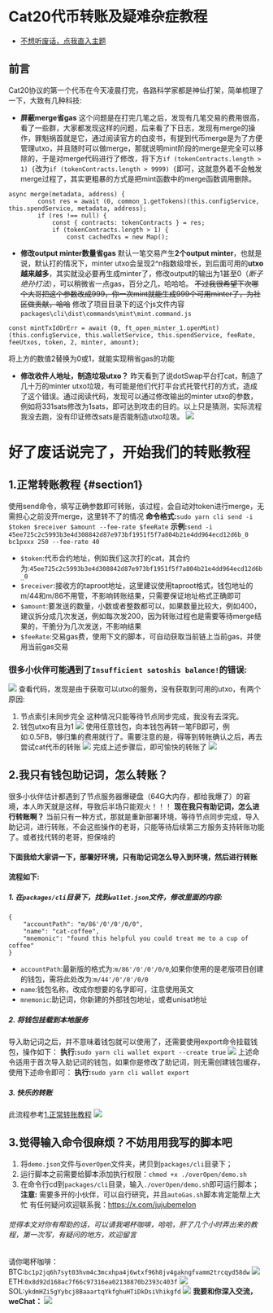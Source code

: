# Cat20代币转账及疑难杂症教程
- [不想听废话，点我直入主题](#section1)
## 前言
Cat20协议的第一个代币在今天凌晨打完，各路科学家都是神仙打架，简单梳理了一下，大致有几种科技:
- **屏蔽merge省gas**
这个问题是在打完几笔之后，发现有几笔交易的费用很高，看了一些群，大家都发现这样的问题，后来看了下日志，发现有merge的操作，罪魁祸首就是它，通过阅读官方的白皮书，有提到代币merge是为了方便管理utxo，并且随时可以做merge，那就说明mint阶段的merge是完全可以移除的，于是对merge代码进行了修改，将下方`if (tokenContracts.length > 1) {`改为`if (tokenContracts.length > 9999) {`即可，这就意外着不会触发merge过程了，其实更粗暴的方式是把mint函数中的merge函数调用删除。
```
async merge(metadata, address) {
        const res = await (0, common_1.getTokens)(this.configService, this.spendService, metadata, address);
        if (res !== null) {
            const { contracts: tokenContracts } = res;
            if (tokenContracts.length > 1) {
                const cachedTxs = new Map();
```
- **修改output minter数量省gas**
默认一笔交易产生**2个output minter**，也就是说，默认打的情况下，minter utxo会呈现2^n指数级增长，到后面可用的**utxo越来越多**，其实就没必要再生成minter了，修改output的输出为1甚至0（*断子绝孙打法*），可以稍微省一点gas，百分之几，哈哈哈。
~~不过我很希望下次哪个大哥把这个参数改成999，你一次mint就能生成999个可用minter了，为社区做贡献，哈哈~~
修改了项目目录下的这个js文件内容
`packages\cli\dist\commands\mint\mint.command.js`
```
const mintTxIdOrErr = await (0, ft_open_minter_1.openMint)(this.configService, this.walletService, this.spendService, feeRate, feeUtxos, token, 2, minter, amount);
```
将上方的数值2替换为0或1，就能实现稍省gas的功能
- **修改收件人地址，制造垃圾utxo？**
昨天看到了说dotSwap平台打cat，制造了几十万的minter utxo垃圾，有可能是他们代打平台式托管代打的方式，造成了这个错误。通过阅读代码，发现可以通过修改输出的minter utxo的参数，例如将331sats修改为1sats，即可达到攻击的目的。以上只是猜测，实际流程我没去跑，没有印证修改sats是否能制造utxo垃圾。
![](images/sats参数.png)
# 好了废话说完了，开始我们的转账教程
## 1.正常转账教程 {#section1}
使用send命令，填写正确参数即可转账，该过程，会自动对token进行merge，无需担心之前没开merge，这里转不了的情况
**命令格式:**`sudo yarn cli send -i $token $receiver $amount --fee-rate $feeRate`
**示例:**`send -i 45ee725c2c5993b3e4d308842d87e973bf1951f5f7a804b21e4dd964ecd12d6b_0 bc1pxxx 250 --fee-rate 40`
- `$token`:代币合约地址，例如我们这次打的cat，其合约为:`45ee725c2c5993b3e4d308842d87e973bf1951f5f7a804b21e4dd964ecd12d6b_0`
- `$receiver`:接收方的taproot地址，这里建议使用taproot格式，钱包地址的m/44和m/86不用管，不影响转账结果，只需要保证地址格式正确即可
- `$amount`:要发送的数量，小数或者整数都可以，如果数量比较大，例如400，建议拆分成几次发送，例如每次发200，因为转账过程也是需要等待merge结果的，干脆分为几次发送，不影响结果
- `$feeRate`:交易gas费，使用下文的脚本，可自动获取当前链上当前gas，并使用当前gas交易
### 很多小伙伴可能遇到了`Insufficient satoshis balance!`的错误:
![](images/2024-09-14-22-31-59.png)
查看代码，发现是由于获取可以utxo的服务，没有获取到可用的utxo，有两个原因:
1. 节点索引未同步完全
这种情况只能等待节点同步完成，我没有去深究。
2. 钱包utxo有且为1
![](images/2024-09-14-22-43-21.png)
使用任意钱包，向本钱包再转一笔FB即可，例如:0.5FB，够归集的费用就行了。需要注意的是，得等到转账确认之后，再去尝试cat代币的转账
![](images/2024-09-14-22-42-46.png)
完成上述步骤后，即可愉快的转账了
![](images/2024-09-15-00-13-19.png)
## 2.我只有钱包助记词，怎么转账？
很多小伙伴估计都遇到了节点服务器爆硬盘（64G大内存，都给我爆了）的窘境，本人昨天就是这样，导致后半场只能观火！！！
**现在我只有助记词，怎么进行转账啊？**
当前只有一种方式，那就是重新部署环境，等待节点同步完成，导入助记词，进行转账，不会这些操作的老哥，只能等待后续第三方服务支持转账功能了。或者找代转的老哥，担保啥的
#### 下面我给大家讲一下，部署好环境，只有助记词怎么导入到环境，然后进行转账
**流程如下:**
##### 1. 在`packages/cli`目录下，找到`wallet.json`文件，修改里面的内容:
```
{
    "accountPath": "m/86'/0'/0'/0/0",
    "name": "cat-coffee",
    "mnemonic": "found this helpful you could treat me to a cup of coffee"
}
```
- `accountPath`:最新版的格式为:`m/86'/0'/0'/0/0`,如果你使用的是老版项目创建的钱包，需将此处改为:`m/44'/0'/0'/0/0`
- `name`:钱包名称，改成你想要的名字即可，注意使用英文
- `mnemonic`:助记词，你新建的外部钱包地址，或者unisat地址
##### 2. 将钱包挂载到本地服务
导入助记词之后，并不意味着钱包就可以使用了，还需要使用export命令挂载钱包，操作如下：
**执行:**`sudo yarn cli wallet export --create true`
![](images/2024-09-14-22-30-00.png)
上述命令适用于首次导入助记词的钱包，如果你是修改了助记词，则无需创建钱包缓存，使用下述命令即可：
**执行:**`sudo yarn cli wallet export`
##### 3. 快乐的转账
此流程参考[1.正常转账教程](#section1)
![](images/2024-09-15-00-13-19.png)

## 3.觉得输入命令很麻烦？不妨用用我写的脚本吧
1. 将`demo.json`文件与`overOpen`文件夹，拷贝到`packages/cli`目录下；
2. 运行脚本之前需要给脚本添加执行权限：`chmod +x ./overOpen/demo.sh`
3. 在命令行cd到`packages/cli`目录，输入`./overOpen/demo.sh`即可运行脚本；
**注意:** 需要多开的小伙伴，可以自行研究，并且`autoGas.sh`脚本肯定能帮上大忙
有任何疑问欢迎联系我：https://x.com/jujubemelon
###### 觉得本文对你有帮助的话，可以请我喝杯咖啡，哈哈，肝了几个小时弄出来的教程，第一次写，有疑问的地方，欢迎留言
请你喝杯咖啡：
BTC:`bc1p2jq6h7syt03hvm4c3mcxhpa4j6wtxf96h8jv4gakngfvamm2trcqyd58dw`
![](images/2024-09-15-00-22-57.png)
ETH:`0x8d92d168ac7f66c97316ea02138870b2393c403f`
![](images/2024-09-15-00-22-26.png)
SOL:`ykdmHZi5gYybcj8BaaartqYkfghuHTiDkDsiVhikgfd`
![](images/2024-09-15-00-23-19.png)
**我要和你深入交流，weChat：**
![](images/2024-09-15-00-19-57.png)

